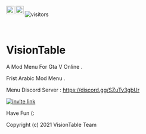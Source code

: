 <br/>
<a href="https://discord.com/users/748318287892578385">
    <img align ="left" alt="Discord" width="22px" src ="https://cdn.jsdelivr.net/npm/simple-icons@v3/icons/discord.svg" />
  </a>
  <a href="https://twitter.com/vision_table">
    <img align ="left" alt="Twitter " width="22px" src ="https://cdn.jsdelivr.net/npm/simple-icons@v3/icons/twitter.svg" />
  </a>

![visitors](https://visitor-badge.glitch.me/badge?page_id=VisionTable)

<br/>

# VisionTable
A Mod Menu For Gta V Online .

Frist Arabic Mod Menu .

Menu Discord Server : https://discord.gg/SZuTv3gbUr

[![invite link](https://img.shields.io/discord/740565704553791528)](https://www.linkedin.com/in/diogorodrigues02/)

Have Fun (:

Copyright (c) 2021 VisionTable Team
